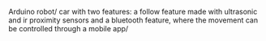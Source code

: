 Arduino robot/ car with two features: a follow feature made with ultrasonic and ir proximity sensors and a bluetooth feature, where the movement can be controlled through a mobile app/
